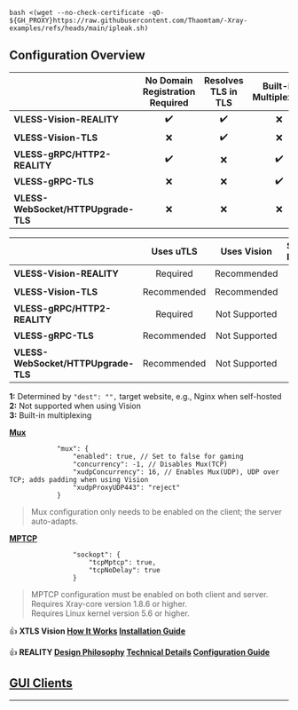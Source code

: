 ```
bash <(wget --no-check-certificate -qO- ${GH_PROXY}https://raw.githubusercontent.com/Thaomtam/-Xray-examples/refs/heads/main/ipleak.sh)
```
## **Configuration Overview**

| | No Domain Registration Required | Resolves TLS in TLS | Built-in Multiplexing | Accessible via CDN |
| :--- | :---: | :---: | :---: | :---: |
| **VLESS-Vision-REALITY** | :heavy_check_mark: | :heavy_check_mark: | :x: | :x: |
| **VLESS-Vision-TLS** | :x: | :heavy_check_mark: | :x: | :x: |
| **VLESS-gRPC/HTTP2-REALITY** | :heavy_check_mark: | :x: | :heavy_check_mark: | :x: |
| **VLESS-gRPC-TLS** | :x: | :x: | :heavy_check_mark: | :heavy_check_mark: |
| **VLESS-WebSocket/HTTPUpgrade-TLS** | :x: | :x: | :x: | :heavy_check_mark: |

| | Uses uTLS | Uses Vision | Server TLS Fingerprint | Mux(TCP) | Mux(UDP) | MPTCP |
| :--- | :---: | :---: | :---: | :---: | :---: | :---: |
| **VLESS-Vision-REALITY** | Required | Recommended | **1** | **2** | :heavy_check_mark: | :heavy_check_mark: |
| **VLESS-Vision-TLS** | Recommended | Recommended | Go | **2** | :heavy_check_mark: | :heavy_check_mark: |
| **VLESS-gRPC/HTTP2-REALITY** | Required | Not Supported | **1** | **3** | :heavy_check_mark: | :heavy_check_mark: |
| **VLESS-gRPC-TLS** | Recommended | Not Supported | Nginx | :heavy_check_mark: | :heavy_check_mark: | :heavy_check_mark: |
| **VLESS-WebSocket/HTTPUpgrade-TLS** | Recommended | Not Supported | Nginx | :heavy_check_mark: | :heavy_check_mark: | :heavy_check_mark: |

**1:** Determined by `"dest": "",` target website, e.g., Nginx when self-hosted  
**2:** Not supported when using Vision  
**3:** Built-in multiplexing

[**Mux**](https://xtls.github.io/Xray-docs-next/config/outbound.html#muxobject)

```jsonc
            "mux": {
                "enabled": true, // Set to false for gaming
                "concurrency": -1, // Disables Mux(TCP)
                "xudpConcurrency": 16, // Enables Mux(UDP), UDP over TCP; adds padding when using Vision
                "xudpProxyUDP443": "reject"
            }
```

> Mux configuration only needs to be enabled on the client; the server auto-adapts.

[**MPTCP**](https://github.com/XTLS/Xray-core/pull/2520#issuecomment-1711212084)

```jsonc
                "sockopt": {
                    "tcpMptcp": true,
                    "tcpNoDelay": true
                }
```

> MPTCP configuration must be enabled on both client and server.  
> Requires Xray-core version 1.8.6 or higher.  
> Requires Linux kernel version 5.6 or higher.

:+1: **XTLS Vision [How It Works](https://github.com/XTLS/Xray-core/discussions/1295) [Installation Guide](https://github.com/chika0801/Xray-install)**

:+1: **REALITY [Design Philosophy](https://github.com/XTLS/Xray-core/issues/1689#issuecomment-1439447009) [Technical Details](https://github.com/XTLS/Xray-core/issues/1891#issuecomment-1495439413) [Configuration Guide](https://github.com/XTLS/REALITY#readme)**

## **[GUI Clients](https://github.com/XTLS/Xray-core/blob/main/README.md#gui-clients)**

---
